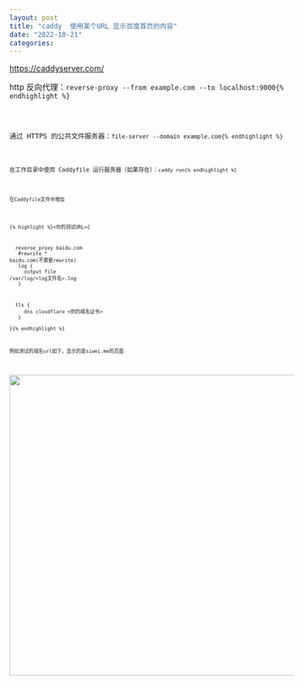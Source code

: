 ```yaml
---
layout: post
title: "caddy  使用某个URL 显示百度首页的内容"
date: "2022-10-21"
categories: 
---
```

<p><a href="https://caddyserver.com/">https://caddyserver.com/</a></p>

<p>http 反向代理：<code class="block">reverse-proxy --from example.com --to localhost:9000{% endhighlight %}</p>

<p><font style="vertical-align:inherit">通过 HTTPS 的公共文件服务器：</font><code class="block">file-server --domain example.com{% endhighlight %}</p>

<p><font style="vertical-align:inherit">在工作目录中使用 Caddyfile 运行服务器（如果存在）：</font><code class="block">caddy run{% endhighlight %}</p>

<p>在Caddyfile文件中增加</p>

{% highlight %}&lt;你的测试URL&gt;{

&nbsp; reverse_proxy baidu.com<br />
&nbsp; #rewrite * baidu.com(不需要rewrite)<br />
&nbsp; log {<br />
&nbsp;&nbsp;&nbsp; output file /var/log/&lt;log文件名&gt;.log<br />
&nbsp; }

&nbsp; tls {<br />
&nbsp;&nbsp;&nbsp; dns cloudflare &lt;你的域名证书&gt;<br />
&nbsp; }<br />
}{% endhighlight %}

<p>例如测试的域名url如下，显示的是siwei.me的页面</p>

<p><img height="533" src="/uploads/ckeditor/pictures/602/image-20221021172352-1.png" width="1821" /></p>


